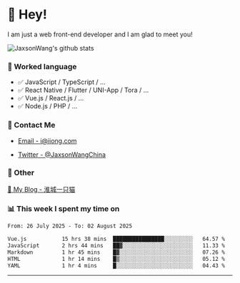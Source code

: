 # 👋 Hey!

I am just a web front-end developer and I am glad to meet you!

![JaxsonWang's github stats](https://github-readme-stats.vercel.app/api?username=JaxsonWang&&show_icons=true&&title_color=1abc9c&&icon_color=1abc9c)


### 📝 Worked language

- ✅ JavaScript / TypeScript / ...
- ✅ React Native / Flutter / UNI-App / Tora / ...
- ✅ Vue.js / React.js / ...
- ✅ Node.js / PHP / ...

### 📮 Contact Me

- [Email - i@iiong.com](mailto:i@iiong.com)

- [Twitter - @JaxsonWangChina](https://twitter.com/JaxsonWangChina)

### 🤪 Other

[📌 My Blog - 淮城一只猫](https://iiong.com)

### 📊 This week I spent my time on

<!--START_SECTION:waka-->

```txt
From: 26 July 2025 - To: 02 August 2025

Vue.js           15 hrs 38 mins  ████████████████░░░░░░░░░   64.57 %
JavaScript       2 hrs 44 mins   ██▓░░░░░░░░░░░░░░░░░░░░░░   11.33 %
Markdown         1 hr 45 mins    █▓░░░░░░░░░░░░░░░░░░░░░░░   07.26 %
HTML             1 hr 14 mins    █▒░░░░░░░░░░░░░░░░░░░░░░░   05.12 %
YAML             1 hr 4 mins     █░░░░░░░░░░░░░░░░░░░░░░░░   04.43 %
```

<!--END_SECTION:waka-->

---
